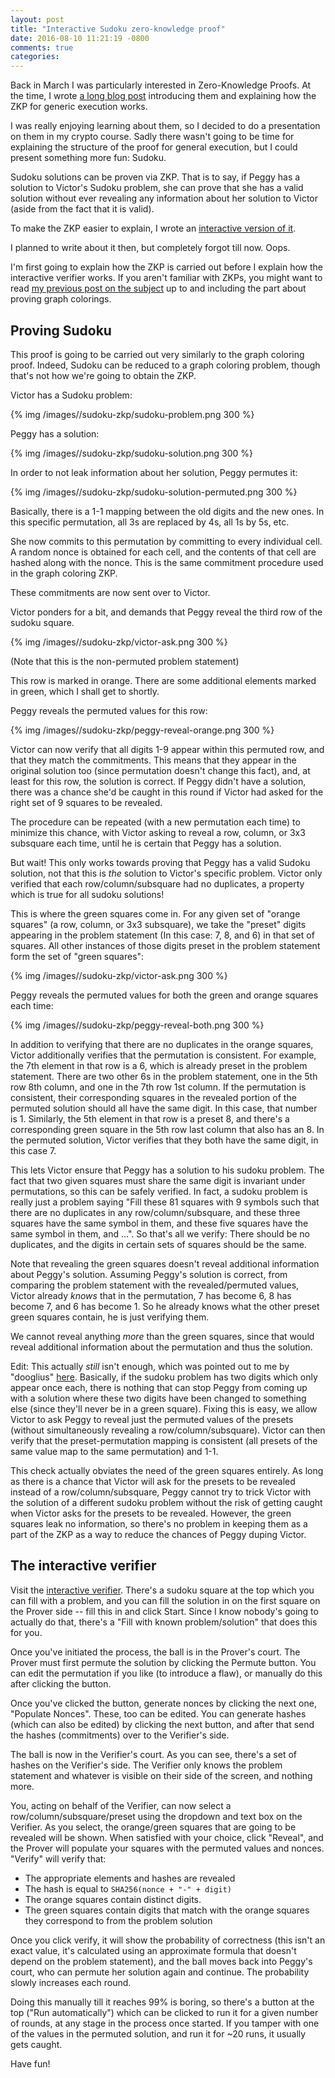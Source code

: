 ```yaml
---
layout: post
title: "Interactive Sudoku zero-knowledge proof"
date: 2016-08-10 11:21:19 -0800
comments: true
categories: 
---
```


Back in March I was particularly interested in Zero-Knowledge Proofs. At the time, I wrote
[a long blog post][zkp-post] introducing them and explaining how the ZKP for generic execution
works.

I was really enjoying learning about them, so I decided to do a presentation on them in my crypto
course. Sadly there wasn't going to be time for explaining the structure of the proof for general
execution, but I could present something more fun: Sudoku.

Sudoku solutions can be proven via ZKP. That is to say, if Peggy has a solution to Victor's Sudoku
problem, she can prove that she has a valid solution without ever revealing any information about
her solution to Victor (aside from the fact that it is valid).

To make the ZKP easier to explain, I wrote an [interactive version of it][interactive].

I planned to write about it then, but completely forgot till now. Oops.

I'm first going to explain how the ZKP is carried out before I explain how the interactive verifier
works. If you aren't familiar with ZKPs, you might want to read
[my previous post on the subject][zkp-post] up to and including the part about proving graph colorings.

## Proving Sudoku

This proof is going to be carried out very similarly to the graph coloring proof. Indeed, Sudoku can
be reduced to a graph coloring problem, though that's not how we're going to obtain the ZKP.

Victor has a Sudoku problem:

{% img /images//sudoku-zkp/sudoku-problem.png 300 %}

Peggy has a solution:

{% img /images//sudoku-zkp/sudoku-solution.png 300 %}

In order to not leak information about her solution, Peggy permutes it:

{% img /images//sudoku-zkp/sudoku-solution-permuted.png 300 %}

Basically, there is a 1-1 mapping between the old digits and the new ones. In this specific
permutation, all 3s are replaced by 4s, all 1s by 5s, etc.

She now commits to this permutation by committing to every individual cell. A random nonce is
obtained for each cell, and the contents of that cell are hashed along with the nonce. This
is the same commitment procedure used in the graph coloring ZKP.

These commitments are now sent over to Victor.

Victor ponders for a bit, and demands that Peggy reveal the third row of the sudoku square.

{% img /images//sudoku-zkp/victor-ask.png 300 %}

(Note that this is the non-permuted problem statement)

This row is marked in orange. There are some additional elements marked in green, which I shall
get to shortly.

Peggy reveals the permuted values for this row:

{% img /images//sudoku-zkp/peggy-reveal-orange.png 300 %}

Victor can now verify that all digits 1-9 appear within this permuted row, and that they match the
commitments. This means that they appear in the original solution too (since permutation doesn't
change this fact), and, at least for this row, the solution is correct. If Peggy didn't have a
solution, there was a chance she'd be caught in this round if Victor had asked for the right
set of 9 squares to be revealed.

The procedure can be repeated (with a new permutation each time) to minimize this chance, with
Victor asking to reveal a row, column, or 3x3 subsquare each time, until he is certain that Peggy
has a solution.

But wait! This only works towards proving that Peggy has a valid Sudoku solution, not that this
is _the_ solution to Victor's specific problem. Victor only verified that each row/column/subsquare
had no duplicates, a property which is true for all sudoku solutions!

This is where the green squares come in. For any given set of "orange squares" (a row, column, or
3x3 subsquare), we take the "preset" digits appearing in the problem statement (In this case: 7, 8,
and 6) in that set of squares. All other instances of those digits preset in the problem statement
form the set of "green squares":

{% img /images//sudoku-zkp/victor-ask.png 300 %}

Peggy reveals the permuted values for both the green and orange squares each time:

{% img /images//sudoku-zkp/peggy-reveal-both.png 300 %}

In addition to verifying that there are no duplicates in the orange squares, Victor additionally
verifies that the permutation is consistent. For example, the 7th element in that row is a 6, which
is already preset in the problem statement. There are two other 6s in the problem statement, one in
the 5th row 8th column, and one in the 7th row 1st column. If the permutation is consistent, their
corresponding squares in the revealed portion of the permuted solution should all have the same
digit. In this case, that number is 1. Similarly, the 5th element in that row is a preset 8, and
there's a corresponding green square in the 5th row last column that also has an 8. In the permuted
solution, Victor verifies that they both have the same digit, in this case 7.

This lets Victor ensure that Peggy has a solution to his sudoku problem. The fact that two given
squares must share the same digit is invariant under permutations, so this can be safely verified.
In fact, a sudoku problem is really just a problem saying "Fill these 81 squares with 9 symbols such
that there are no duplicates in any row/column/subsquare, and these three squares have the same
symbol in them, and these five squares have the same symbol in them, and ...". So that's all we
verify: There should be no duplicates, and the digits in certain sets of squares should be the same.

Note that revealing the green squares doesn't reveal additional information about Peggy's solution.
Assuming Peggy's solution is correct, from comparing the problem statement with the
revealed/permuted values, Victor already _knows_ that in the permutation, 7 has become 6, 8 has
become 7, and 6 has become 1. So he already knows what the other preset green squares contain, he
is just verifying them.

We cannot reveal anything _more_ than the green squares, since that would reveal additional
information about the permutation and thus the solution.

Edit: This actually _still_ isn't enough, which was pointed out to me by "dooglius"
[here][peggy-cheat]. Basically, if the sudoku problem has two digits which only appear once each,
there is nothing that can stop Peggy from coming up with a solution where these two digits have been
changed to something else (since they'll never be in a green square). Fixing this is easy, we allow
Victor to ask Peggy to reveal just the permuted values of the presets (without simultaneously
revealing a row/column/subsquare). Victor can then verify that the preset-permutation mapping is
consistent (all presets of the same value map to the same permutation) and 1-1.

This check actually obviates the need of the green squares entirely. As long as there is a chance
that Victor will ask for the presets to be revealed instead of a row/column/subsquare, Peggy cannot
try to trick Victor with the solution of a different sudoku problem without the risk of getting
caught when Victor asks for the presets to be revealed. However, the green squares leak no
information, so there's no problem in keeping them as a part of the ZKP as a way to reduce the
chances of Peggy duping Victor.

 [peggy-cheat]: https://github.com/Manishearth/sudoku-zkp/issues/1

## The interactive verifier

Visit the [interactive verifier][interactive]. There's a sudoku square at the top which you can fill
with a problem, and you can fill the solution in on the first square on the Prover side -- fill this
in and click Start. Since I know nobody's going to actually do that, there's a "Fill with known
problem/solution" that does this for you.

Once you've initiated the process, the ball is in the Prover's court. The Prover must first permute
the solution by clicking the Permute button. You can edit the permutation if you like (to introduce
a flaw), or manually do this after clicking the button.

Once you've clicked the button, generate nonces by clicking the next one, "Populate Nonces". These,
too can be edited. You can generate hashes (which can also be edited) by clicking the next button,
and after that send the hashes (commitments) over to the Verifier's side.

The ball is now in the Verifier's court. As you can see, there's a set of hashes on the Verifier's
side. The Verifier only knows the problem statement and whatever is visible on their side of the
screen, and nothing more.

You, acting on behalf of the Verifier, can now select a row/column/subsquare/preset using the
dropdown and text box on the Verifier. As you select, the orange/green squares that are going to be
revealed will be shown. When satisfied with your choice, click "Reveal", and the Prover will
populate your squares with the permuted values and nonces. "Verify" will verify that:

 - The appropriate elements and hashes are revealed
 - The hash is equal to `SHA256(nonce + "-" + digit)`
 - The orange squares contain distinct digits.
 - The green squares contain digits that match with the orange squares they correspond to from the problem solution


Once you click verify, it will show the probability of correctness (this isn't an exact value, it's
calculated using an approximate formula that doesn't depend on the problem statement), and the ball
moves back into Peggy's court, who can permute her solution again and continue. The probability
slowly increases each round.

Doing this manually till it reaches 99% is boring, so there's a button at the top ("Run
automatically") which can be clicked to run it for a given number of rounds, at any stage in the
process once started. If you tamper with one of the values in the permuted solution, and run it
for ~20 runs, it usually gets caught.

Have fun!


[zkp-post]: http://manishearth.github.io/blog/2016/03/05/exploring-zero-knowledge-proofs/
[interactive]: https://manishearth.github.io/sudoku-zkp/zkp.html